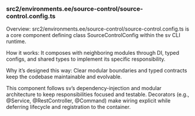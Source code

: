 ### src2/environments.ee/source-control/source-control.config.ts

Overview: src2/environments.ee/source-control/source-control.config.ts is a core component defining class SourceControlConfig within the sv CLI runtime.

How it works: It composes with neighboring modules through DI, typed configs, and shared types to implement its specific responsibility.

Why it’s designed this way: Clear modular boundaries and typed contracts keep the codebase maintainable and evolvable.

This component follows sv’s dependency-injection and modular architecture to keep responsibilities focused and testable. Decorators (e.g., @Service, @RestController, @Command) make wiring explicit while deferring lifecycle and registration to the container.
